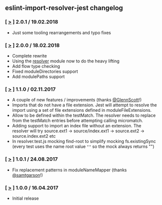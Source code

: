 ## eslint-import-resolver-jest changelog

### [ [>](https://github.com/JoinColony/eslint-import-resolver-jest/tree/v2.0.1) ] 2.0.1 / 19.02.2018
* Just some tooling rearrangements and typo fixes

### [ [>](https://github.com/JoinColony/eslint-import-resolver-jest/tree/v2.0.0) ] 2.0.0 / 18.02.2018
* Complete rewrite
* Using the [resolver](https://github.com/browserify/resolve) module now to do the heavy lifting
* Add flow type checking
* Fixed moduleDirectories support
* Add modulePaths support

### [ [>](https://github.com/JoinColony/eslint-import-resolver-jest/tree/v1.1.0) ] 1.1.0 / 02.11.2017
* A couple of new features / improvements (thanks [@GlennScott](https://github.com/GlenScott)!)
* Imports that do not have a file extension. Jest will attempt to resolve the import using a set of file extensions defined in moduleFileExtensions.
* Allow <rootDir> to be defined within the testMatch. The resolver needs to replace <rootDir> from the testMatch entries before attempting calling micromatch.
* Adding support to import an index file without an extension. The resolver will try source.ext1 -> source/index.ext1 -> source.ext2 -> source.index.ext2 etc
* In resolver.test.js mocking find-root to simplify mocking fs.existingSync (every test uses the name root value `""` so the mock always returns "")

### [ [>](https://github.com/JoinColony/eslint-import-resolver-jest/tree/v1.0.1) ] 1.0.1 / 24.08.2017
* Fix replacement patterns in moduleNameMapper (thanks [@samtgarson](https://github.com/samtgarson)!)

### [ [>](https://github.com/JoinColony/eslint-import-resolver-jest/tree/v1.0.0) ] 1.0.0 / 16.04.2017
* Initial release
